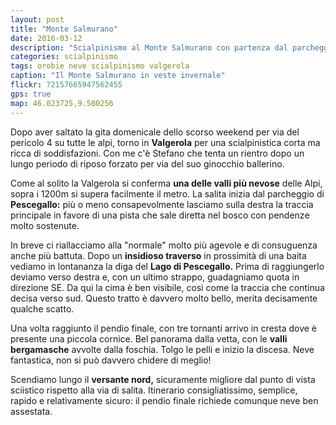 ```yaml
---
layout: post
title: "Monte Salmurano"
date: 2016-03-12
description: "Scialpinismo al Monte Salmurano con partenza dal parcheggio di Pescegallo"
categories: scialpinismo
tags: orobie neve scialpinismo valgerola
caption: "Il Monte Salmurano in veste invernale"
flickr: 72157665947562455
gps: true
map: 46.023725,9.580256
---
```


Dopo aver saltato la gita domenicale dello scorso weekend per via del pericolo 4 su tutte le alpi, torno in **Valgerola** per una scialpinistica corta ma ricca di soddisfazioni. Con me c'è Stefano che tenta un rientro dopo un lungo periodo di riposo forzato per via del suo ginocchio ballerino.

Come al solito la Valgerola si conferma **una delle valli più nevose** delle Alpi, sopra i 1200m si supera facilmente il metro. La salita inizia dal parcheggio di **Pescegallo:** più o meno consapevolmente lasciamo sulla destra la traccia principale in favore di una pista che sale diretta nel bosco con pendenze molto sostenute. 

In breve ci riallacciamo alla "normale" molto più agevole e di consuguenza anche più battuta. Dopo un **insidioso traverso** in prossimità di una baita vediamo in lontananza la diga del **Lago di Pescegallo.** Prima di raggiungerlo deviamo verso destra e, con un ultimo strappo, guadagniamo quota in direzione SE. Da qui la cima è ben visibile, così come la traccia che continua decisa verso sud. Questo tratto è davvero molto bello, merita decisamente qualche scatto.

Una volta raggiunto il pendio finale, con tre tornanti arrivo in cresta dove è presente una piccola cornice. Bel panorama dalla vetta, con le **valli bergamasche** avvolte dalla foschia. Tolgo le pelli e inizio la discesa. Neve fantastica, non si può davvero chidere di meglio! 

Scendiamo lungo il **versante nord,** sicuramente migliore dal punto di vista sciistico rispetto alla via di salita. Itinerario consigliatissimo, semplice, rapido e relativamente sicuro: il pendio finale richiede comunque neve ben assestata.